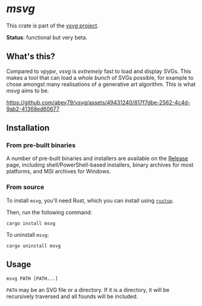 # *msvg*

This crate is part of the [*vsvg* project](https://github.com/abey79/vsvg).

**Status**: functional but very beta.

## What's this?

Compared to *vpype*, *vsvg* is *extremely* fast to load and display SVGs. This makes a tool that can load a _whole bunch_ of SVGs possible, for example to chose amongst many realisations of a generative art algorithm. This is what *msvg* aims to be.

https://github.com/abey79/vsvg/assets/49431240/817f7dbe-2562-4c4d-9ab2-41368ed60677

## Installation


### From pre-built binaries

A number of pre-built binaries and installers are available on the [Release](https://github.com/abey79/vsvg/releases/latest) page, including shell/PowerShell-based installers, binary archives for most platforms, and MSI archives for Windows.


### From source

To install `msvg`, you'll need Rust, which you can install using [`rustup`](https://www.rust-lang.org/learn/get-started).

Then, run the following command:

```
cargo install msvg
```

To uninstall `msvg`:

```
cargo uninstall msvg
```


## Usage

```
msvg PATH [PATH...]
```

`PATH` may be an SVG file or a directory. If it is a directory, it will be recursively traversed and all founds will be included.
